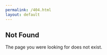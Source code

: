 ```yaml
---
permalink: /404.html
layout: default
---
```


## Not Found

The page you were looking for does not exist.